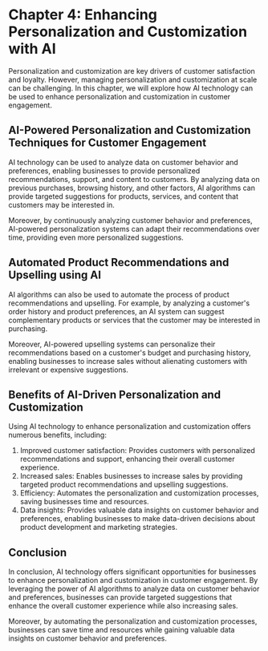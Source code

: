 Chapter 4: Enhancing Personalization and Customization with AI
==============================================================

Personalization and customization are key drivers of customer satisfaction and loyalty. However, managing personalization and customization at scale can be challenging. In this chapter, we will explore how AI technology can be used to enhance personalization and customization in customer engagement.

AI-Powered Personalization and Customization Techniques for Customer Engagement
-------------------------------------------------------------------------------

AI technology can be used to analyze data on customer behavior and preferences, enabling businesses to provide personalized recommendations, support, and content to customers. By analyzing data on previous purchases, browsing history, and other factors, AI algorithms can provide targeted suggestions for products, services, and content that customers may be interested in.

Moreover, by continuously analyzing customer behavior and preferences, AI-powered personalization systems can adapt their recommendations over time, providing even more personalized suggestions.

Automated Product Recommendations and Upselling using AI
--------------------------------------------------------

AI algorithms can also be used to automate the process of product recommendations and upselling. For example, by analyzing a customer's order history and product preferences, an AI system can suggest complementary products or services that the customer may be interested in purchasing.

Moreover, AI-powered upselling systems can personalize their recommendations based on a customer's budget and purchasing history, enabling businesses to increase sales without alienating customers with irrelevant or expensive suggestions.

Benefits of AI-Driven Personalization and Customization
-------------------------------------------------------

Using AI technology to enhance personalization and customization offers numerous benefits, including:

1. Improved customer satisfaction: Provides customers with personalized recommendations and support, enhancing their overall customer experience.
2. Increased sales: Enables businesses to increase sales by providing targeted product recommendations and upselling suggestions.
3. Efficiency: Automates the personalization and customization processes, saving businesses time and resources.
4. Data insights: Provides valuable data insights on customer behavior and preferences, enabling businesses to make data-driven decisions about product development and marketing strategies.

Conclusion
----------

In conclusion, AI technology offers significant opportunities for businesses to enhance personalization and customization in customer engagement. By leveraging the power of AI algorithms to analyze data on customer behavior and preferences, businesses can provide targeted suggestions that enhance the overall customer experience while also increasing sales.

Moreover, by automating the personalization and customization processes, businesses can save time and resources while gaining valuable data insights on customer behavior and preferences.
